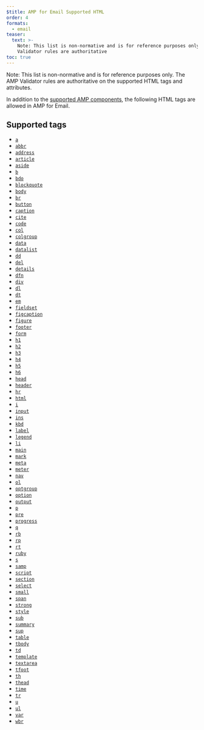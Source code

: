 ```yaml
---
$title: AMP for Email Supported HTML
order: 4
formats:
  - email
teaser:
  text: >-
    Note: This list is non-normative and is for reference purposes only. The AMP
    Validator rules are authoritative
toc: true
---
```


<!--
This file is imported from https://github.com/ampproject/amphtml/blob/master/docs/spec/email/amp-email-html.md.
Please do not change this file.
If you have found a bug or an issue please
have a look and request a pull request there.
-->

<!---
Copyright 2018 The AMP HTML Authors. All Rights Reserved.

Licensed under the Apache License, Version 2.0 (the "License");
you may not use this file except in compliance with the License.
You may obtain a copy of the License at

      http://www.apache.org/licenses/LICENSE-2.0

Unless required by applicable law or agreed to in writing, software
distributed under the License is distributed on an "AS-IS" BASIS,
WITHOUT WARRANTIES OR CONDITIONS OF ANY KIND, either express or implied.
See the License for the specific language governing permissions and
limitations under the License.
-->



Note: This list is non-normative and is for reference purposes only. The AMP Validator rules are authoritative
on the supported HTML tags and attributes.

In addition to the [supported AMP components](https://github.com/ampproject/amphtml/blob/master/docs/spec/email/amp-email-components.md), the following HTML tags are
allowed in AMP for Email.

## Supported tags <a name="supported-tags"></a>

-   [`a`](https://developer.mozilla.org/en-US/docs/Web/HTML/Element/a)
-   [`abbr`](https://developer.mozilla.org/en-US/docs/Web/HTML/Element/abbr)
-   [`address`](https://developer.mozilla.org/en-US/docs/Web/HTML/Element/address)
-   [`article`](https://developer.mozilla.org/en-US/docs/Web/HTML/Element/article)
-   [`aside`](https://developer.mozilla.org/en-US/docs/Web/HTML/Element/aside)
-   [`b`](https://developer.mozilla.org/en-US/docs/Web/HTML/Element/b)
-   [`bdo`](https://developer.mozilla.org/en-US/docs/Web/HTML/Element/bdo)
-   [`blockquote`](https://developer.mozilla.org/en-US/docs/Web/HTML/Element/blockquote)
-   [`body`](https://developer.mozilla.org/en-US/docs/Web/HTML/Element/body)
-   [`br`](https://developer.mozilla.org/en-US/docs/Web/HTML/Element/br)
-   [`button`](https://developer.mozilla.org/en-US/docs/Web/HTML/Element/button)
-   [`caption`](https://developer.mozilla.org/en-US/docs/Web/HTML/Element/caption)
-   [`cite`](https://developer.mozilla.org/en-US/docs/Web/HTML/Element/cite)
-   [`code`](https://developer.mozilla.org/en-US/docs/Web/HTML/Element/code)
-   [`col`](https://developer.mozilla.org/en-US/docs/Web/HTML/Element/col)
-   [`colgroup`](https://developer.mozilla.org/en-US/docs/Web/HTML/Element/colgroup)
-   [`data`](https://developer.mozilla.org/en-US/docs/Web/HTML/Element/data)
-   [`datalist`](https://developer.mozilla.org/en-US/docs/Web/HTML/Element/datalist)
-   [`dd`](https://developer.mozilla.org/en-US/docs/Web/HTML/Element/dd)
-   [`del`](https://developer.mozilla.org/en-US/docs/Web/HTML/Element/del)
-   [`details`](https://developer.mozilla.org/en-US/docs/Web/HTML/Element/details)
-   [`dfn`](https://developer.mozilla.org/en-US/docs/Web/HTML/Element/dfn)
-   [`div`](https://developer.mozilla.org/en-US/docs/Web/HTML/Element/div)
-   [`dl`](https://developer.mozilla.org/en-US/docs/Web/HTML/Element/dl)
-   [`dt`](https://developer.mozilla.org/en-US/docs/Web/HTML/Element/dt)
-   [`em`](https://developer.mozilla.org/en-US/docs/Web/HTML/Element/em)
-   [`fieldset`](https://developer.mozilla.org/en-US/docs/Web/HTML/Element/fieldset)
-   [`figcaption`](https://developer.mozilla.org/en-US/docs/Web/HTML/Element/figcaption)
-   [`figure`](https://developer.mozilla.org/en-US/docs/Web/HTML/Element/figure)
-   [`footer`](https://developer.mozilla.org/en-US/docs/Web/HTML/Element/footer)
-   [`form`](https://developer.mozilla.org/en-US/docs/Web/HTML/Element/form)
-   [`h1`](https://developer.mozilla.org/en-US/docs/Web/HTML/Element/h1)
-   [`h2`](https://developer.mozilla.org/en-US/docs/Web/HTML/Element/h2)
-   [`h3`](https://developer.mozilla.org/en-US/docs/Web/HTML/Element/h3)
-   [`h4`](https://developer.mozilla.org/en-US/docs/Web/HTML/Element/h4)
-   [`h5`](https://developer.mozilla.org/en-US/docs/Web/HTML/Element/h5)
-   [`h6`](https://developer.mozilla.org/en-US/docs/Web/HTML/Element/h6)
-   [`head`](https://developer.mozilla.org/en-US/docs/Web/HTML/Element/head)
-   [`header`](https://developer.mozilla.org/en-US/docs/Web/HTML/Element/header)
-   [`hr`](https://developer.mozilla.org/en-US/docs/Web/HTML/Element/hr)
-   [`html`](https://developer.mozilla.org/en-US/docs/Web/HTML/Element/html)
-   [`i`](https://developer.mozilla.org/en-US/docs/Web/HTML/Element/i)
-   [`input`](https://developer.mozilla.org/en-US/docs/Web/HTML/Element/input)
-   [`ins`](https://developer.mozilla.org/en-US/docs/Web/HTML/Element/ins)
-   [`kbd`](https://developer.mozilla.org/en-US/docs/Web/HTML/Element/kbd)
-   [`label`](https://developer.mozilla.org/en-US/docs/Web/HTML/Element/label)
-   [`legend`](https://developer.mozilla.org/en-US/docs/Web/HTML/Element/legend)
-   [`li`](https://developer.mozilla.org/en-US/docs/Web/HTML/Element/li)
-   [`main`](https://developer.mozilla.org/en-US/docs/Web/HTML/Element/main)
-   [`mark`](https://developer.mozilla.org/en-US/docs/Web/HTML/Element/mark)
-   [`meta`](https://developer.mozilla.org/en-US/docs/Web/HTML/Element/meta)
-   [`meter`](https://developer.mozilla.org/en-US/docs/Web/HTML/Element/meter)
-   [`nav`](https://developer.mozilla.org/en-US/docs/Web/HTML/Element/nav)
-   [`ol`](https://developer.mozilla.org/en-US/docs/Web/HTML/Element/ol)
-   [`optgroup`](https://developer.mozilla.org/en-US/docs/Web/HTML/Element/optgroup)
-   [`option`](https://developer.mozilla.org/en-US/docs/Web/HTML/Element/option)
-   [`output`](https://developer.mozilla.org/en-US/docs/Web/HTML/Element/output)
-   [`p`](https://developer.mozilla.org/en-US/docs/Web/HTML/Element/p)
-   [`pre`](https://developer.mozilla.org/en-US/docs/Web/HTML/Element/pre)
-   [`progress`](https://developer.mozilla.org/en-US/docs/Web/HTML/Element/progress)
-   [`q`](https://developer.mozilla.org/en-US/docs/Web/HTML/Element/q)
-   [`rb`](https://developer.mozilla.org/en-US/docs/Web/HTML/Element/rb)
-   [`rp`](https://developer.mozilla.org/en-US/docs/Web/HTML/Element/rp)
-   [`rt`](https://developer.mozilla.org/en-US/docs/Web/HTML/Element/rt)
-   [`ruby`](https://developer.mozilla.org/en-US/docs/Web/HTML/Element/ruby)
-   [`s`](https://developer.mozilla.org/en-US/docs/Web/HTML/Element/s)
-   [`samp`](https://developer.mozilla.org/en-US/docs/Web/HTML/Element/samp)
-   [`script`](https://developer.mozilla.org/en-US/docs/Web/HTML/Element/script)
-   [`section`](https://developer.mozilla.org/en-US/docs/Web/HTML/Element/section)
-   [`select`](https://developer.mozilla.org/en-US/docs/Web/HTML/Element/select)
-   [`small`](https://developer.mozilla.org/en-US/docs/Web/HTML/Element/small)
-   [`span`](https://developer.mozilla.org/en-US/docs/Web/HTML/Element/span)
-   [`strong`](https://developer.mozilla.org/en-US/docs/Web/HTML/Element/strong)
-   [`style`](https://developer.mozilla.org/en-US/docs/Web/HTML/Element/style)
-   [`sub`](https://developer.mozilla.org/en-US/docs/Web/HTML/Element/sub)
-   [`summary`](https://developer.mozilla.org/en-US/docs/Web/HTML/Element/summary)
-   [`sup`](https://developer.mozilla.org/en-US/docs/Web/HTML/Element/sup)
-   [`table`](https://developer.mozilla.org/en-US/docs/Web/HTML/Element/table)
-   [`tbody`](https://developer.mozilla.org/en-US/docs/Web/HTML/Element/tbody)
-   [`td`](https://developer.mozilla.org/en-US/docs/Web/HTML/Element/td)
-   [`template`](https://developer.mozilla.org/en-US/docs/Web/HTML/Element/template)
-   [`textarea`](https://developer.mozilla.org/en-US/docs/Web/HTML/Element/textarea)
-   [`tfoot`](https://developer.mozilla.org/en-US/docs/Web/HTML/Element/tfoot)
-   [`th`](https://developer.mozilla.org/en-US/docs/Web/HTML/Element/th)
-   [`thead`](https://developer.mozilla.org/en-US/docs/Web/HTML/Element/thead)
-   [`time`](https://developer.mozilla.org/en-US/docs/Web/HTML/Element/time)
-   [`tr`](https://developer.mozilla.org/en-US/docs/Web/HTML/Element/tr)
-   [`u`](https://developer.mozilla.org/en-US/docs/Web/HTML/Element/u)
-   [`ul`](https://developer.mozilla.org/en-US/docs/Web/HTML/Element/ul)
-   [`var`](https://developer.mozilla.org/en-US/docs/Web/HTML/Element/var)
-   [`wbr`](https://developer.mozilla.org/en-US/docs/Web/HTML/Element/wbr)